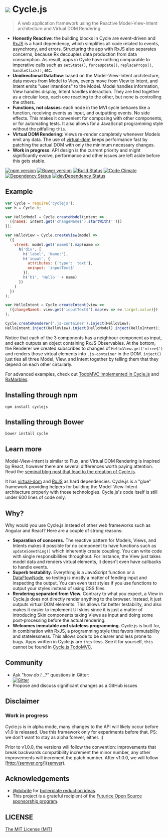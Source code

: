 <h1>
<img src="https://raw.github.com/staltz/cycle/master/logo.png" /> Cycle.js
</h1>

> A web application framework using the Reactive Model-View-Intent architecture and Virtual
DOM Rendering.

* **Honestly Reactive**: the building blocks in Cycle are event-driven and [RxJS](https://github.com/Reactive-Extensions/RxJS)
  is a hard dependency, which simplifies all code related to events, asynchrony, and
  errors. Structuring the app with RxJS also separates concerns, because Rx decouples
  data production from data consumption. As result, apps in Cycle have nothing comparable
  to imperative calls such as `setState()`, `forceUpdate()`, `replaceProps()`, 
  `handleClick()`, etc.
* **Unidirectional Dataflow**: based on the Model-View-Intent architecture, data moves
  from Model to View, events move from View to Intent, and Intent emits "user intentions"
  to the Model. Model handles information, View handles display, Intent handles interaction.
  They are tied together as a circular loop, each one reacting to the other, but none is 
  controlling the others.
* **Functions, not classes**: each node in the MVI cycle behaves like a function,
  receiving events as input, and outputting events. No side effects. This makes it
  convenient for composing with other components, or for automating tests. It also allows
  for a JavaScript programming style without the pitfalling `this`.
* **Virtual DOM Rendering**: Views re-render completely whenever Models emit any data.
  The use of [virtual-dom](https://github.com/Matt-Esch/virtual-dom) keeps performance
  fast by patching the actual DOM with only the minimum necessary changes.
* **Work in progress**: API design is the current priority and might significantly evolve,
  performance and other issues are left aside before this gets stable.  

[![npm version](https://badge.fury.io/js/cyclejs.svg)](http://badge.fury.io/js/cyclejs)
[![Bower version](https://badge.fury.io/bo/cycle.svg)](http://badge.fury.io/bo/cycle)
[![Build Status](https://travis-ci.org/staltz/cycle.svg?branch=master)](https://travis-ci.org/staltz/cycle)
[![Code Climate](https://codeclimate.com/github/staltz/cycle/badges/gpa.svg)](https://codeclimate.com/github/staltz/cycle)
[![Dependency Status](https://david-dm.org/staltz/cycle.svg)](https://david-dm.org/staltz/cycle)
[![devDependency Status](https://david-dm.org/staltz/cycle/dev-status.svg)](https://david-dm.org/staltz/cycle#info=devDependencies)

## Example

```javascript
var Cycle = require('cyclejs');
var h = Cycle.h;

var HelloModel = Cycle.createModel(intent =>
  ({name$: intent.get('changeName$').startWith('')})
});

var HelloView = Cycle.createView(model =>
  ({
    vtree$: model.get('name$').map(name =>
      h('div', [
        h('label', 'Name:'),
        h('input', {
          attributes: {'type': 'text'},
          oninput: 'inputText$'
        }),
        h('h1', 'Hello ' + name)
      ])
    )
  })
);

var HelloIntent = Cycle.createIntent(view =>
  ({changeName$: view.get('inputText$').map(ev => ev.target.value)})
);

Cycle.createRenderer('.js-container').inject(HelloView);
HelloIntent.inject(HelloView).inject(HelloModel).inject(HelloIntent);
```

Notice that each of the 3 components has a neighbour component as input, and each outputs
an object containing RxJS Observables. At the bottom, the Renderer we created
subscribes to changes of `HelloView.get('vtree$')` and renders those virtual elements into
`.js-container` in the DOM. `inject()` just ties all three Model, View, and
Intent together by telling them that they depend on each other circularly.

For advanced examples, check out [TodoMVC implemented in Cycle.js](https://github.com/staltz/todomvc-cycle) and [RxMarbles](https://github.com/staltz/rxmarbles).

## Installing through npm

`npm install cyclejs`

## Installing through Bower

`bower install cycle`

## Learn more

Model-View-Intent is similar to Flux, and Virtual DOM Rendering is inspired by React,
however there are several differences worth paying attention. Read the [seminal blog post
that lead to the creation of Cycle.js](http://futurice.com/blog/reactive-mvc-and-the-virtual-dom).

It has [virtual-dom](https://github.com/Matt-Esch/virtual-dom) and [RxJS](https://github.com/Reactive-Extensions/RxJS)
as hard dependencies. Cycle.js is a "glue" framework providing helpers for building the
Model-View-Intent architecture properly with those technologies. Cycle.js's code itself is
still under 600 lines of code only.

## Why?

Why would you use Cycle.js instead of other web frameworks such as Angular and React? Here
are a couple of strong reasons:

- **Separation of concerns.** The reactive pattern for Models, Views, and Intents makes it
  possible for no component to have functions such as `updateSomething()` which inherently
  create coupling. You can write code with single responsibilities throughout. For
  instance, the View just takes model data and renders virtual elements, it doesn't even
  have callbacks to handle events.
- **Superb testability.** Everything is a JavaScript function or a [DataFlowNode](https://github.com/staltz/cycle/blob/master/docs/data-flow-nodes.md),
  so testing is mostly a matter of feeding input and inspecting the output. You can even
  test styles if you use functions to output your styles instead of using CSS files.
- **Rendering separated from View.** Contrary to what you expect, a View in Cycle.js does
  not directly render anything to the browser. Instead, it just outputs virtual DOM
  elements. This allows for better testability, and also makes it easier to implement
  UI skins since it is just a matter of introducing Skin components taking Views as input
  and doing some post-processing before the actual rendering.
- **Welcomes immutable and stateless programming.** Cycle.js is built for, in
  combination with RxJS, a programming style that favors immutability and statelessness.
  This allows code to be clearer and less prone to bugs. Apps written in Cycle.js are
  `this`-less. See it for yourself, `this` cannot be found in [Cycle.js TodoMVC](https://github.com/staltz/todomvc-cycle/tree/master/js). 

## Community

* Ask "_how do I...?_" questions in Gitter: <br />[![Gitter](https://badges.gitter.im/Join%20Chat.svg)](https://gitter.im/staltz/cycle?utm_source=badge&utm_medium=badge&utm_campaign=pr-badge&utm_content=badge)
* Propose and discuss significant changes as a GitHub issues

## Disclaimer

### Work in progress

Cycle.js is in alpha mode, many changes to the API will likely occur before v1.0 is released.
Use this framework only for experiments before that. PS: we don't want to stay as alpha
forever, either. ;)

Prior to v1.0.0, the versions will follow the convention: improvements that break backwards
compatibility increment the minor number, any other improvements will increment the patch
number. After v1.0.0, we will follow [http://semver.org/](semver).

## Acknowledgements

- [@dobrite](https://github.com/dobrite) for [boilerplate reduction ideas](https://github.com/staltz/cycle/issues/56). 
- This project is a grateful recipient of the [Futurice Open Source sponsorship program](http://futurice.com/blog/sponsoring-free-time-open-source-activities).

## LICENSE

[The MIT License (MIT)](https://github.com/staltz/cycle/blob/master/LICENSE)
